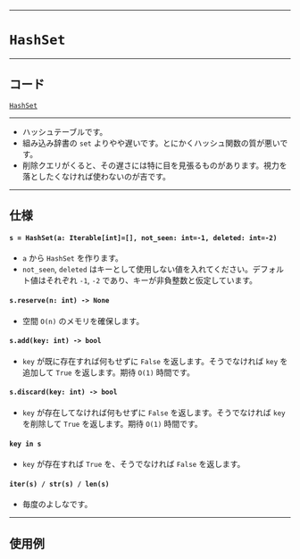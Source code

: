 _____

# `HashSet`

_____

## コード

[`HashSet`](https://github.com/titanium-22/Library_py/blob/main/DataStructures/Set/HashSet.py)

_____

- ハッシュテーブルです。
- 組み込み辞書の `set` よりやや遅いです。とにかくハッシュ関数の質が悪いです。
- 削除クエリがくると、その遅さには特に目を見張るものがあります。視力を落としたくなければ使わないのが吉です。

_____

## 仕様

#### `s = HashSet(a: Iterable[int]=[], not_seen: int=-1, deleted: int=-2)`
- `a` から `HashSet` を作ります。
- `not_seen`, `deleted` はキーとして使用しない値を入れてください。デフォルト値はそれぞれ `-1`, `-2` であり、キーが非負整数と仮定しています。

#### `s.reserve(n: int) -> None`
- 空間 `O(n)` のメモリを確保します。

#### `s.add(key: int) -> bool`
- `key` が既に存在すれば何もせずに `False` を返します。そうでなければ `key` を追加して `True` を返します。期待 `O(1)` 時間です。

#### `s.discard(key: int) -> bool`
- `key` が存在してなければ何もせずに `False` を返します。そうでなければ `key` を削除して `True` を返します。期待 `O(1)` 時間です。

#### `key in s`
- `key` が存在すれば `True` を、そうでなければ `False` を返します。

#### `iter(s) / str(s) / len(s)`
- 毎度のよしなです。

_____

## 使用例

```python
```

